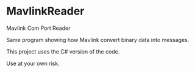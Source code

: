# MavlinkReader
Mavlink Com Port Reader

Same program showing how Mavlink convert binary data into messages.

This project uses the C# version of the code.

Use at your own risk.

